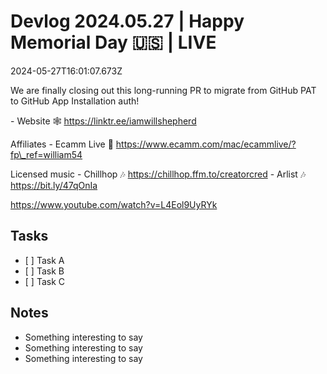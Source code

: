 # Devlog 2024.05.27 | Happy Memorial Day 🇺🇸 | LIVE

2024-05-27T16:01:07.673Z

We are finally closing out this long-running PR to migrate from GitHub PAT to GitHub App Installation auth!

\- Website 🕸️ https://linktr.ee/iamwillshepherd

Affiliates
\- Ecamm Live 🎥 https://www.ecamm.com/mac/ecammlive/?fp\_ref=william54

Licensed music
\- Chillhop 🎶  https://chillhop.ffm.to/creatorcred
\- Arlist 🎶 https://bit.ly/47qOnIa

https://www.youtube.com/watch?v=L4Eol9UyRYk

<!-- e.g. `devlog <YYYY.MM.DD> | <optional emoji> <Title> | < time | LIVE>` -->

## Tasks

* \[ ] Task A
* \[ ] Task B
* \[ ] Task C

## Notes

* Something interesting to say
* Something interesting to say
* Something interesting to say
